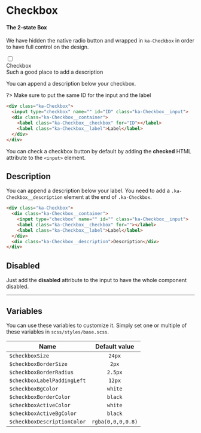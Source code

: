 # Checkbox
#### The 2-state Box
We have hidden the native radio button and wrapped in `ka-Checkbox` in order to have full control on the design.

<div class="demo-block">
  <div class="ka-Checkbox">
    <input type="checkbox" name="checkbox" id="2" class="ka-Checkbox__input">
    <div class="ka-Checkbox__container">
      <label class="ka-Checkbox__checkbox" for="2"></label>
      <label class="ka-Checkbox__label" for="2">Checkbox</label>
    </div>
    <div class="ka-Checkbox__description">Such a good place to add a description</div>
  </div>
</div>


You can append a description below your checkbox.

?> Make sure to put the same ID for the input and the label

```html
<div class="ka-Checkbox">
  <input type="checkbox" name="" id="ID" class="ka-Checkbox__input">
  <div class="ka-Checkbox__container">
    <label class="ka-Checkbox__checkbox" for="ID"></label>
    <label class="ka-Checkbox__label">Label</label>
  </div>
</div>
```
You can check a checkbox button by default by adding the **checked** HTML attribute to the `<input>` element.


Description
------
You can append a description below your label. You need to add a `.ka-Checkbox__description` element at the end of `.ka-Checkbox`.

```html
<div class="ka-Checkbox">
  <div class="ka-Checkbox__container">
    <input type="checkbox" name="" id="" class="ka-Checkbox__input">
    <label class="ka-Checkbox__checkbox" for=""></label>
    <label class="ka-Checkbox__label">Label</label>
  </div>
  <div class="ka-Checkbox__description">Description</div>
</div>
```

Disabled
---------
Just add the **disabled** attribute to the input to have the whole component disabled.

***
Variables
------
You can use these variables to customize it. Simply set one or multiple of these variables in `scss/styles/base.scss`.

| Name  | Default value |
|-------|:-----------:|
|`$checkboxSize`| `24px` |
|`$checkboxBorderSize`| `2px` |
|`$checkboxBorderRadius`| `2.5px` |
|`$checkboxLabelPaddingLeft`| `12px` |
|`$checkboxBgColor`|`white` |
|`$checkboxBorderColor`| `black` |
|`$checkboxActiveColor`| `white` |
|`$checkboxActiveBgColor`| `black` |
|`$checkboxDescriptionColor`| `rgba(0,0,0,0.8)` |



